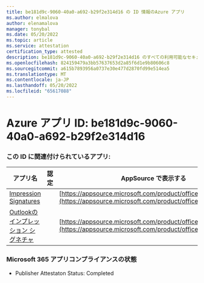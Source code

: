```yaml
---
title: be181d9c-9060-40a0-a692-b29f2e314d16 の ID 情報のAzure アプリ
ms.author: elmalova
author: elenamalova
manager: tonybal
ms.date: 05/20/2022
ms.topic: article
ms.service: attestation
certification_type: attested
description: be181d9c-9060-40a0-a692-b29f2e314d16 のすべての利用可能なセキュリティとコンプライアンス情報。
ms.openlocfilehash: 824159479a3bb57637653d2a85f6d1e9b80606c8
ms.sourcegitcommit: a615b7893956a0737e30e477d2870fd99e514ea5
ms.translationtype: MT
ms.contentlocale: ja-JP
ms.lasthandoff: 05/20/2022
ms.locfileid: "65617088"
---
```

# <a name="azure-app-id-be181d9c-9060-40a0-a692-b29f2e314d16"></a>Azure アプリ ID: be181d9c-9060-40a0-a692-b29f2e314d16


### <a name="apps-associated-with-this-id"></a>この ID に関連付けられているアプリ:
| **アプリ名** | **認定** | **AppSource で表示する** |
|--------------|---------------|-----------------------|
| [Impression Signatures](../forward/WA200003216.md) |  | [https://appsource.microsoft.com/product/office/WA200003216](https://appsource.microsoft.com/product/office/WA200003216) |
| [Outlookのインプレッション シグネチャ](../forward/WA200003199.md) |  | [https://appsource.microsoft.com/product/office/WA200003199](https://appsource.microsoft.com/product/office/WA200003199) |

### <a name="microsoft-365-app-compliance-status"></a>Microsoft 365 アプリコンプライアンスの状態
- Publisher Attestaton Status: Completed

